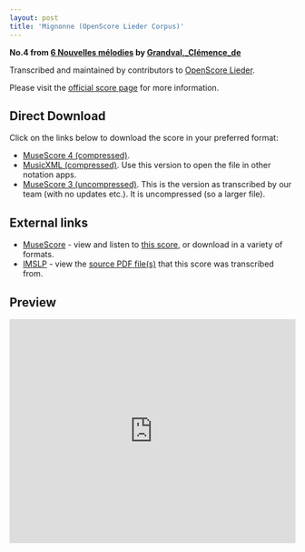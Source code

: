 ```yaml
---
layout: post
title: 'Mignonne (OpenScore Lieder Corpus)'
---
```


__No.4 from [6 Nouvelles mélodies](https://fourscoreandmore.org/openscore/lieder/Grandval,_Clémence_de/6_Nouvelles_mélodies/) by [Grandval,_Clémence_de](https://fourscoreandmore.org/openscore/lieder/Grandval,_Clémence_de)__

Transcribed and maintained by contributors to [OpenScore Lieder].

Please visit the [official score page] for more information.

[official score page]: https://musescore.com/openscore-lieder-corpus/scores/6614717
[OpenScore Lieder]: https://musescore.com/openscore-lieder-corpus

## Direct Download

Click on the links below to download the score in your preferred format:
- [MuseScore 4 (compressed)](https://github.com/openscore/lieder/blob/main/scores/Grandval,_Clémence_de/6_Nouvelles_mélodies/4_Mignonne/lc6614717.mscz?raw=true).
- [MusicXML (compressed)](https://github.com/openscore/lieder/blob/main/scores/Grandval,_Clémence_de/6_Nouvelles_mélodies/4_Mignonne/lc6614717.mxl?raw=true). Use this version to open the file in other notation apps.
- [MuseScore 3 (uncompressed)](https://github.com/openscore/lieder/blob/main/scores/Grandval,_Clémence_de/6_Nouvelles_mélodies/4_Mignonne/lc6614717.mscx?raw=true). This is the version as transcribed by our team (with no updates etc.). It is uncompressed (so a larger file).

## External links

- [MuseScore] - view and listen to [this score][MuseScore], or download in a variety of formats.
- [IMSLP] - view the [source PDF file(s)][IMSLP] that this score was transcribed from.

[MuseScore]: https://musescore.com/score/6614717
[IMSLP]: https://imslp.org/wiki/Special:ReverseLookup/578229

## Preview

<iframe width="100%" height="394" src="https://musescore.com/openscore-lieder-corpus/scores/6614717/embed" frameborder="0" allowfullscreen allow="autoplay; fullscreen"></iframe>
